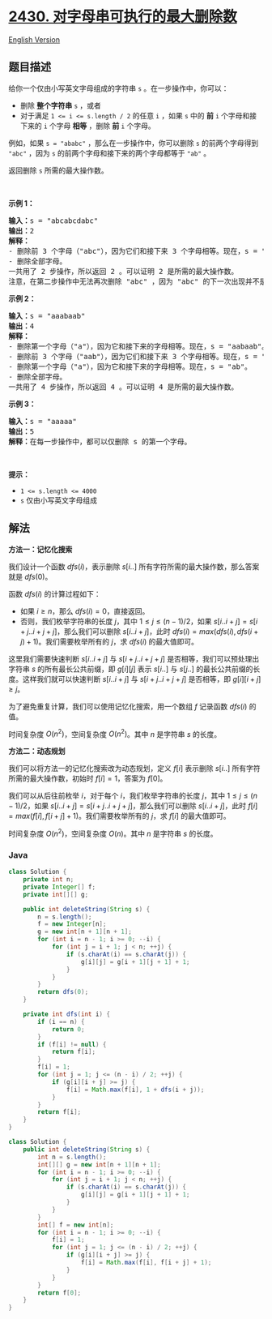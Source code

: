 # [2430. 对字母串可执行的最大删除数](https://leetcode.cn/problems/maximum-deletions-on-a-string)

[English Version](/solution/2400-2499/2430.Maximum%20Deletions%20on%20a%20String/README_EN.md)

## 题目描述

<p>给你一个仅由小写英文字母组成的字符串 <code>s</code> 。在一步操作中，你可以：</p>

<ul>
	<li>删除 <strong>整个字符串</strong> <code>s</code> ，或者</li>
	<li>对于满足&nbsp;<code>1 &lt;= i &lt;= s.length / 2</code> 的任意 <code>i</code> ，如果 <code>s</code> 中的 <strong>前</strong> <code>i</code> 个字母和接下来的 <code>i</code> 个字母 <strong>相等</strong> ，删除 <strong>前</strong> <code>i</code> 个字母。</li>
</ul>

<p>例如，如果 <code>s = "ababc"</code> ，那么在一步操作中，你可以删除 <code>s</code> 的前两个字母得到 <code>"abc"</code> ，因为 <code>s</code> 的前两个字母和接下来的两个字母都等于 <code>"ab"</code> 。</p>

<p>返回删除 <code>s</code> 所需的最大操作数。</p>

<p>&nbsp;</p>

<p><strong>示例 1：</strong></p>

<pre>
<strong>输入：</strong>s = "abcabcdabc"
<strong>输出：</strong>2
<strong>解释：</strong>
- 删除前 3 个字母（"abc"），因为它们和接下来 3 个字母相等。现在，s = "abcdabc"。
- 删除全部字母。
一共用了 2 步操作，所以返回 2 。可以证明 2 是所需的最大操作数。
注意，在第二步操作中无法再次删除 "abc" ，因为 "abc" 的下一次出现并不是位于接下来的 3 个字母。
</pre>

<p><strong>示例 2：</strong></p>

<pre>
<strong>输入：</strong>s = "aaabaab"
<strong>输出：</strong>4
<strong>解释：</strong>
- 删除第一个字母（"a"），因为它和接下来的字母相等。现在，s = "aabaab"。
- 删除前 3 个字母（"aab"），因为它们和接下来 3 个字母相等。现在，s = "aab"。 
- 删除第一个字母（"a"），因为它和接下来的字母相等。现在，s = "ab"。
- 删除全部字母。
一共用了 4 步操作，所以返回 4 。可以证明 4 是所需的最大操作数。
</pre>

<p><strong>示例 3：</strong></p>

<pre>
<strong>输入：</strong>s = "aaaaa"
<strong>输出：</strong>5
<strong>解释：</strong>在每一步操作中，都可以仅删除 s 的第一个字母。
</pre>

<p>&nbsp;</p>

<p><strong>提示：</strong></p>

<ul>
	<li><code>1 &lt;= s.length &lt;= 4000</code></li>
	<li><code>s</code> 仅由小写英文字母组成</li>
</ul>

## 解法

**方法一：记忆化搜索**

我们设计一个函数 $dfs(i)$，表示删除 $s[i..]$ 所有字符所需的最大操作数，那么答案就是 $dfs(0)$。

函数 $dfs(i)$ 的计算过程如下：

-   如果 $i \geq n$，那么 $dfs(i) = 0$，直接返回。
-   否则，我们枚举字符串的长度 $j$，其中 $1 \leq j \leq (n-1)/2$，如果 $s[i..i+j] = s[i+j..i+j+j]$，那么我们可以删除 $s[i..i+j]$，此时 $dfs(i)=max(dfs(i), dfs(i+j)+1)$。我们需要枚举所有的 $j$，求 $dfs(i)$ 的最大值即可。

这里我们需要快速判断 $s[i..i+j]$ 与 $s[i+j..i+j+j]$ 是否相等，我们可以预处理出字符串 $s$ 的所有最长公共前缀，即 $g[i][j]$ 表示 $s[i..]$ 与 $s[j..]$ 的最长公共前缀的长度。这样我们就可以快速判断 $s[i..i+j]$ 与 $s[i+j..i+j+j]$ 是否相等，即 $g[i][i+j] \geq j$。

为了避免重复计算，我们可以使用记忆化搜索，用一个数组 $f$ 记录函数 $dfs(i)$ 的值。

时间复杂度 $O(n^2)$，空间复杂度 $O(n^2)$。其中 $n$ 是字符串 $s$ 的长度。

**方法二：动态规划**

我们可以将方法一的记忆化搜索改为动态规划，定义 $f[i]$ 表示删除 $s[i..]$ 所有字符所需的最大操作数，初始时 $f[i]=1$，答案为 $f[0]$。

我们可以从后往前枚举 $i$，对于每个 $i$，我们枚举字符串的长度 $j$，其中 $1 \leq j \leq (n-1)/2$，如果 $s[i..i+j] = s[i+j..i+j+j]$，那么我们可以删除 $s[i..i+j]$，此时 $f[i]=max(f[i], f[i+j]+1)$。我们需要枚举所有的 $j$，求 $f[i]$ 的最大值即可。

时间复杂度 $O(n^2)$，空间复杂度 $O(n)$。其中 $n$ 是字符串 $s$ 的长度。

### **Java**

```java
class Solution {
    private int n;
    private Integer[] f;
    private int[][] g;

    public int deleteString(String s) {
        n = s.length();
        f = new Integer[n];
        g = new int[n + 1][n + 1];
        for (int i = n - 1; i >= 0; --i) {
            for (int j = i + 1; j < n; ++j) {
                if (s.charAt(i) == s.charAt(j)) {
                    g[i][j] = g[i + 1][j + 1] + 1;
                }
            }
        }
        return dfs(0);
    }

    private int dfs(int i) {
        if (i == n) {
            return 0;
        }
        if (f[i] != null) {
            return f[i];
        }
        f[i] = 1;
        for (int j = 1; j <= (n - i) / 2; ++j) {
            if (g[i][i + j] >= j) {
                f[i] = Math.max(f[i], 1 + dfs(i + j));
            }
        }
        return f[i];
    }
}
```

```java
class Solution {
    public int deleteString(String s) {
        int n = s.length();
        int[][] g = new int[n + 1][n + 1];
        for (int i = n - 1; i >= 0; --i) {
            for (int j = i + 1; j < n; ++j) {
                if (s.charAt(i) == s.charAt(j)) {
                    g[i][j] = g[i + 1][j + 1] + 1;
                }
            }
        }
        int[] f = new int[n];
        for (int i = n - 1; i >= 0; --i) {
            f[i] = 1;
            for (int j = 1; j <= (n - i) / 2; ++j) {
                if (g[i][i + j] >= j) {
                    f[i] = Math.max(f[i], f[i + j] + 1);
                }
            }
        }
        return f[0];
    }
}
```
